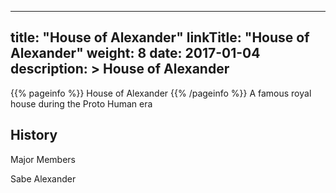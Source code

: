 
---
title: "House of Alexander"
linkTitle: "House of Alexander"
weight: 8
date: 2017-01-04
description: >
 House of Alexander
---

{{% pageinfo %}}
House of Alexander
{{% /pageinfo %}}
A famous royal house during the Proto Human era

## History


Major Members

Sabe Alexander
